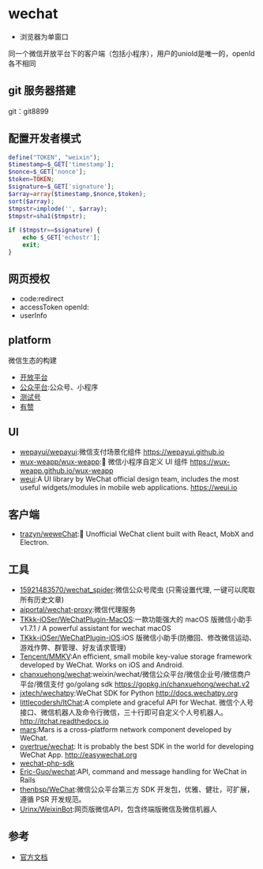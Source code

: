 # wechat

* 浏览器为单窗口

同一个微信开放平台下的客户端（包括小程序），用户的unioId是唯一的，openId各不相同

## git 服务器搭建

git：git8899

## 配置开发者模式

```php
define("TOKEN", "weixin");
$timestamp=$_GET['timestamp'];
$nonce=$_GET['nonce'];
$token=TOKEN;
$signature=$_GET['signature'];
$array=array($timestamp,$nonce,$token);
sort($array);
$tmpstr=implode('', $array);
$tmpstr=sha1($tmpstr);

if ($tmpstr==$signature) {
    echo $_GET['echostr'];
    exit;
}
```

## 网页授权

* code:redirect
* accessToken openId:
* userInfo

## platform

微信生态的构建

* [开放平台](https://open.weixin.qq.com/)
* [公众平台](https://mp.weixin.qq.com/):公众号、小程序
* [测试号](https://mp.weixin.qq.com/debug/cgi-bin/sandbox?t=sandbox/login)
* [有赞](https://www.youzan.com/)

## UI

* [wepayui/wepayui](https://github.com/wepayui/wepayui):微信支付场景化组件 https://wepayui.github.io
* [wux-weapp/wux-weapp](https://github.com/wux-weapp/wux-weapp):🐶 微信小程序自定义 UI 组件 https://wux-weapp.github.io/wux-weapp
* [weui](https://github.com/Tencent/weui):A UI library by WeChat official design team, includes the most useful widgets/modules in mobile web applications. https://weui.io

## 客户端

* [trazyn/weweChat](https://github.com/trazyn/weweChat):💬 Unofficial WeChat client built with React, MobX and Electron.

## 工具

* [15921483570/wechat_spider](https://github.com/15921483570/wechat_spider):微信公众号爬虫 (只需设置代理, 一键可以爬取所有历史文章)
* [aiportal/wechat-proxy](https://github.com/aiportal/wechat-proxy):微信代理服务
* [TKkk-iOSer/WeChatPlugin-MacOS](https://github.com/TKkk-iOSer/WeChatPlugin-MacOS):一款功能强大的 macOS 版微信小助手 v1.7.1 / A powerful assistant for wechat macOS
* [TKkk-iOSer/WeChatPlugin-iOS](https://github.com/TKkk-iOSer/WeChatPlugin-iOS):iOS 版微信小助手(防撤回、修改微信运动、游戏作弊、群管理、好友请求管理)
* [Tencent/MMKV](https://github.com/Tencent/MMKV):An efficient, small mobile key-value storage framework developed by WeChat. Works on iOS and Android.
* [chanxuehong/wechat](https://github.com/chanxuehong/wechat):weixin/wechat/微信公众平台/微信企业号/微信商户平台/微信支付 go/golang sdk https://gopkg.in/chanxuehong/wechat.v2
* [jxtech/wechatpy](https://github.com/jxtech/wechatpy):WeChat SDK for Python http://docs.wechatpy.org
* [littlecodersh/ItChat](https://github.com/littlecodersh/ItChat):A complete and graceful API for Wechat. 微信个人号接口、微信机器人及命令行微信，三十行即可自定义个人号机器人。 http://itchat.readthedocs.io
* [mars](https://github.com/Tencent/mars):Mars is a cross-platform network component developed by WeChat.
* [overtrue/wechat](https://github.com/overtrue/wechat): It is probably the best SDK in the world for developing WeChat App. <http://easywechat.org>
* [wechat-php-sdk](https://github.com/dodgepudding/wechat-php-sdk)
* [Eric-Guo/wechat](https://github.com/Eric-Guo/wechat):API, command and message handling for WeChat in Rails
* [thenbsp/WeChat](https://github.com/thenbsp/wechat):微信公众平台第三方 SDK 开发包，优雅、健壮，可扩展，遵循 PSR 开发规范。
* [Urinx/WeixinBot](https://github.com/Urinx/WeixinBot):网页版微信API，包含终端版微信及微信机器人

## 参考

* [官方文档](https://open.weixin.qq.com/cgi-bin/showdocument?action=dir_list)
